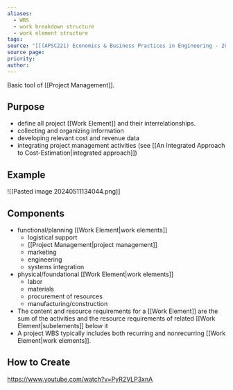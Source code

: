 ```yaml
---
aliases:
  - WBS
  - work breakdown structure
  - work element structure
tags: 
source: "[[(APSC221) Economics & Business Practices in Engineering - 2022 version.pdf#page=56&selection=42,0,42,34|(APSC221) Economics & Business Practices in Engineering - 2022 version, page 56]]"
source page: 
priority: 
author:
---
```

Basic tool of [[Project Management]].

## Purpose
- define all project [[Work Element]] and their interrelationships.
- collecting and organizing information
-  developing relevant cost and revenue data
-  integrating project management activities (see [[An Integrated Approach to Cost-Estimation|integrated approach]])

## Example
![[Pasted image 20240511134044.png]]

## Components
- functional/planning [[Work Element|work elements]]
    - logistical support
    - [[Project Management|project management]]
    - marketing
    - engineering
    - systems integration
- physical/foundational [[Work Element|work elements]]
    - labor
    - materials
    - procurement of resources
    - manufacturing/construction
- The content and resource requirements for a [[Work Element]] are the sum of the activities and the resource requirements of related [[Work Element|subelements]] below it
- A project WBS typically includes both recurring and nonrecurring [[Work Element|work elements]].

## How to Create
https://www.youtube.com/watch?v=PyR2VLP3xnA